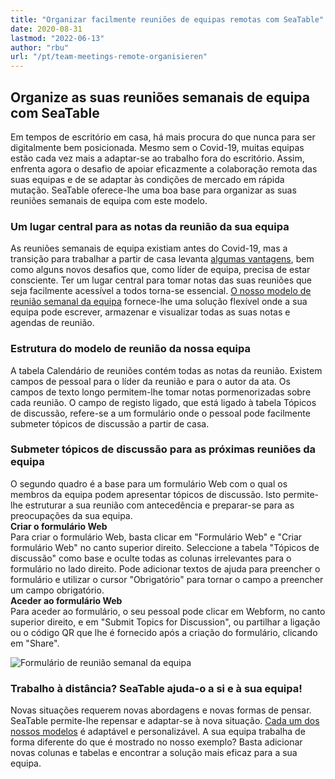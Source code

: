 ```yaml
---
title: "Organizar facilmente reuniões de equipas remotas com SeaTable"
date: 2020-08-31
lastmod: "2022-06-13"
author: "rbu"
url: "/pt/team-meetings-remote-organisieren"
---
```


## Organize as suas reuniões semanais de equipa com SeaTable

Em tempos de escritório em casa, há mais procura do que nunca para ser digitalmente bem posicionada. Mesmo sem o Covid-19, muitas equipas estão cada vez mais a adaptar-se ao trabalho fora do escritório. Assim, enfrenta agora o desafio de apoiar eficazmente a colaboração remota das suas equipas e de se adaptar às condições de mercado em rápida mutação. SeaTable oferece-lhe uma boa base para organizar as suas reuniões semanais de equipa com este modelo.

### Um lugar central para as notas da reunião da sua equipa

As reuniões semanais de equipa existiam antes do Covid-19, mas a transição para trabalhar a partir de casa levanta [algumas vantagens](https://www.gruender.de/homeoffice-vorteile-nachteile/), bem como alguns novos desafios que, como líder de equipa, precisa de estar consciente. Ter um lugar central para tomar notas das suas reuniões que seja facilmente acessível a todos torna-se essencial. [O nosso modelo de reunião semanal da equipa](https://seatable.io/pt/vorlage/gumqbevcroszpprj6j4xyg/) fornece-lhe uma solução flexível onde a sua equipa pode escrever, armazenar e visualizar todas as suas notas e agendas de reunião.

### Estrutura do modelo de reunião da nossa equipa

A tabela Calendário de reuniões contém todas as notas da reunião. Existem campos de pessoal para o líder da reunião e para o autor da ata. Os campos de texto longo permitem-lhe tomar notas pormenorizadas sobre cada reunião. O campo de registo ligado, que está ligado à tabela Tópicos de discussão, refere-se a um formulário onde o pessoal pode facilmente submeter tópicos de discussão a partir de casa.

### Submeter tópicos de discussão para as próximas reuniões da equipa

O segundo quadro é a base para um formulário Web com o qual os membros da equipa podem apresentar tópicos de discussão. Isto permite-lhe estruturar a sua reunião com antecedência e preparar-se para as preocupações da sua equipa.  
**Criar o formulário Web**  
Para criar o formulário Web, basta clicar em "Formulário Web" e "Criar formulário Web" no canto superior direito. Seleccione a tabela "Tópicos de discussão" como base e oculte todas as colunas irrelevantes para o formulário no lado direito. Pode adicionar textos de ajuda para preencher o formulário e utilizar o cursor "Obrigatório" para tornar o campo a preencher um campo obrigatório.  
**Aceder ao formulário Web**  
Para aceder ao formulário, o seu pessoal pode clicar em Webform, no canto superior direito, e em "Submit Topics for Discussion", ou partilhar a ligação ou o código QR que lhe é fornecido após a criação do formulário, clicando em "Share".

![Formulário de reunião semanal da equipa](https://seatable.io/wp-content/uploads/2020/08/Weekly-Teammeeting-Formular.gif)

### Trabalho à distância? SeaTable ajuda-o a si e à sua equipa!

Novas situações requerem novas abordagens e novas formas de pensar. SeaTable permite-lhe repensar e adaptar-se à nova situação. [Cada um dos nossos modelos](https://seatable.io/pt/vorlagen/) é adaptável e personalizável. A sua equipa trabalha de forma diferente do que é mostrado no nosso exemplo? Basta adicionar novas colunas e tabelas e encontrar a solução mais eficaz para a sua equipa.
